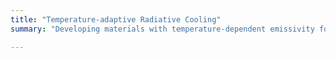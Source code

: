 ```yaml
---
title: "Temperature-adaptive Radiative Cooling"
summary: "Developing materials with temperature-dependent emissivity for energy-efficient thermal regulation."

---
```

